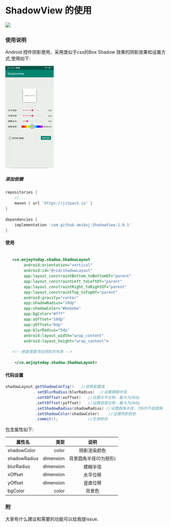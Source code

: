 # ShadowView 的使用

[![](https://jitpack.io/v/amikoj/ShadowView.svg)](https://jitpack.io/#amikoj/ShadowView)
### 使用说明
Android 控件阴影使用，采用类似于css的Box Shadow 效果的阴影效果和设置方式,使用如下:

<img src="./recorder.gif" width = 30% height = 30% />


##### 添加依赖

```gradle
repositories {
	//...
	maven { url 'https://jitpack.io' }
}

dependencies {
    implementation 'com.github.amikoj:ShadowView:1.0.1'
}
```



#### 使用

```xml

   <cn.enjoytoday.shadow.ShadowLayout
        android:orientation="vertical"
        android:id="@+id/shadowLayout"
        app:layout_constraintBottom_toBottomOf="parent"
        app:layout_constraintLeft_toLeftOf="parent"
        app:layout_constraintRight_toRightOf="parent"
        app:layout_constraintTop_toTopOf="parent"
        android:gravity="center"
        app:shadowRadius="10dp"
        app:shadowColor="#bebebe"
        app:bgColor="#fff"
        app:xOffset="10dp"
        app:yOffset="0dp"
        app:blurRadius="5dp"
        android:layout_width="wrap_content"
        android:layout_height="wrap_content">

   <!--嵌套需要添加阴影的布局 -->

    </cn.enjoytoday.shadow.ShadowLayout>
```




#### 代码设置

```java
shadowLayout.getShadowConfig()   //获取配置类
            . setBlurRadius(blurRadius)  //设置模糊半径
             .setXOffset(xoffset)   //设置水平位移，最大为20dp
             .setYOffset(yoffset)   //设置竖直位移，最大为20dp
             .setShadowRadius(shadowRadius) //设置圆角半径，为0时不是圆角
             .setShadowColor(shadowColor)    //设置阴影颜色
             .commit();             //生效修改

```




包含属性如下:

 |   属性名      | 类型    |  说明  |
 | --------   | -----:   | :----: |
 |   shadowColor      | color      |   阴影渲染颜色   |
 | shadowRadius        | dimension      |   背景圆角半径(0为矩形)    |
 | blurRadius        | dimension      |   模糊半径    |
 | xOffset        | dimension      |   水平位移  |
 | yOffset        | dimension      |   竖直位移  |
 | bgColor        | color      |     背景色  |



### 附
大家有什么建议和需要的功能可以给我提issue.



